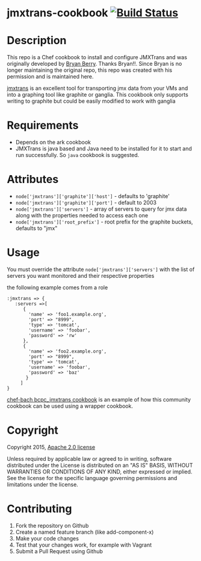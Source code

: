 # <a name="title"></a> jmxtrans-cookbook  [![Build Status](https://secure.travis-ci.org/jmxtrans/jmxtrans-cookbook.png?branch=master)](http://travis-ci.org/jmxtrans/jmxtrans-cookbook)

Description
===========

This repo is a Chef cookbook to install and configure JMXTrans and was originally
developed by [Bryan Berry](https://github.com/bryanwb/chef-jmxtrans). Thanks
Bryan!!. Since Bryan is no longer maintaining the original repo, this repo was
created with his permission and is maintained here.

[jmxtrans](https://github.com/lookfirst/jmxtrans) is an excellent tool
for transporting jmx data from your VMs and into a graphing tool like
graphite or ganglia. This cookbook only supports writing to graphite
but could be easily modified to work with ganglia

Requirements
============

* Depends on the ark cookbook
* JMXTrans is java based and Java need to be installed for it to start and 
  run successfully. So `` java `` cookbook is suggested.

Attributes
==========

* `node['jmxtrans']['graphite']['host']` - defaults to 'graphite'
* `node['jmxtrans']['graphite']['port']` - default to 2003
* `node['jmxtrans']['servers']` - array of servers to query for jmx data
  along with the properties needed to access each one
* `node['jmxtrans']['root_prefix']` - root prefix for the graphite
  buckets, defaults to "jmx"

Usage
=====

You must override the attribute `node['jmxtrans']['servers']` with the
list of servers you want monitored and their respective properties

the following example comes from a role

```
:jmxtrans => {
   :servers =>[
      {
        'name' => 'foo1.example.org',
        'port' => "8999",
        'type' => 'tomcat',
        'username' => 'foobar',
        'password' => 'rw'
      },
      {
        'name' => 'foo2.example.org',
        'port' => "8999",
        'type' => 'tomcat',
        'username' => 'foobar',
        'password' => 'baz'
       }
     ]                                   
}
```

[chef-bach bcpc_jmxtrans cookbook](https://github.com/bloomberg/chef-bach/tree/c0eac24081d07a9b750ea75dcebb83e460313954/cookbooks/bcpc_jmxtrans) is an example of how this community cookbook can
be used using a wrapper cookbook.

Copyright
=========

Copyright 2015, [Apache 2.0 license](http://www.apache.org/licenses/LICENSE-2.0)

Unless required by applicable law or agreed to in writing, software distributed 
under the License is distributed on an "AS IS" BASIS, WITHOUT WARRANTIES OR 
CONDITIONS OF ANY KIND, either expressed or implied. See the license for the specific 
language governing permissions and limitations under the license.

Contributing
============
1. Fork the repository on Github
2. Create a named feature branch (like add-component-x)
3. Make your code changes
4. Test that your changes work, for example with Vagrant
5. Submit a Pull Request using Github
